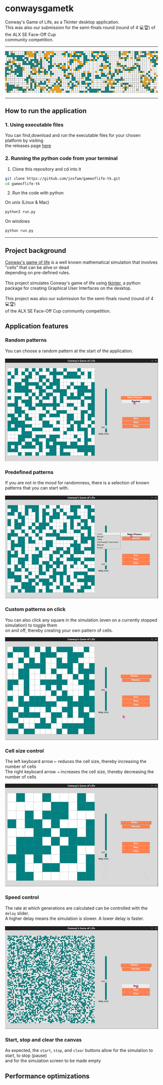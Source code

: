 # conwaysgametk

Conway's Game of Life, as a Tkinter desktop application.
\
This was also our submission for the semi-finals round (round of 4 💻🏆) of the ALX SE Face-Off Cup
\
community competition.

---

![Image showing Conway's game of life cells dying and coming alive](./demo/conway-loop.gif)

---

## How to run the application

### 1. Using executable files

You can find,download and run the executable files for your chosen platform by visiting
\
the releases page [here](https://github.com/josfam/gameoflife-tk/releases/tag/v.1.0.0)

### 2. Running the python code from your terminal

1. Clone this repository and cd into it

```sh
git clone https://github.com/josfam/gameoflife-tk.git
cd gameoflife-tk
```

2. Run the code with python

On unix (Linux & Mac)

```sh
python3 run.py
```

On windows

```sh
python run.py
```

---

## Project background

[Conway's game of life](https://en.wikipedia.org/wiki/Conway's_Game_of_Life) is a well known mathematical simulation that involves "cells" that can be alive or dead
\
depending on pre-defined rules.
\
\
This project simulates Conway's game of life using [tkinter](https://docs.python.org/3/library/tkinter.html), a python package for creating Graphical User Interfaces on the desktop.
\
\
This project was also our submission for the semi-finals round (round of 4 💻🏆)
\
of the ALX SE Face-Off Cup community competition.

## Application features

### Random patterns

You can choose a random pattern at the start of the application.
\
\
![Demo for selecting a random starting pattern](./demo/conway-pattern-control-random.gif)

### Predefined patterns

If you are not in the mood for randomness, there is a selection of known patterns that you can start with.
\
\
![Demo for selecting from predefined patterns](./demo/conway-pattern-control-known.gif)

### Custom patterns on click

You can also click any square in the simulation (even on a currently stopped simulation) to toggle them
\
on and off, thereby creating your own pattern of cells.

![Demo for creating your own pattern by clicking on the canvas](./demo/conway-cell-custom-control.gif)

### Cell size control

The left keyboard arrow <kbd>←</kbd> reduces the cell size, thereby increasing the number of cells
\
The right keyboard arrow <kbd>→</kbd> increases the cell size, thereby decreasing the number of cells

![Demo for changing the size of cells with left and right keyboard arrows](./demo/conway-cell-size-control.gif)

### Speed control

The rate at which generations are calculated can be controlled with the `delay` slider.
\
A higher delay means the simulation is slower. A lower delay is faster.
\
\
![Demo for changing the speed of the simulation](./demo/conway-cell-speed-control.gif)

### Start, stop and clear the canvas

As expected, the `start`, `stop`, and `clear` buttons allow for the simulation to start, to stop (pause)
\
and for the simulation screen to be made empty

## Performance optimizations
